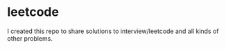 # leetcode

I created this repo to share solutions to interview/leetcode and all kinds of other problems.